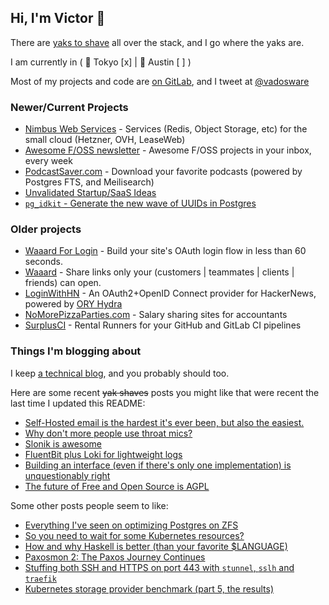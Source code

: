 ## Hi, I'm Victor  👋

There are [yaks to shave](https://en.wiktionary.org/wiki/yak_shaving) all over the stack, and I go where the yaks are.

I am currently in ( 🗼 Tokyo [x] | 🤠 Austin [ ] )

Most of my projects and code are [on GitLab](https://gitlab.com/mrman), and I tweet at [@vadosware](https://twitter.com/vadosware)

### Newer/Current Projects

- [Nimbus Web Services](https://nimbusws.com?ref=github) - Services (Redis, Object Storage, etc) for the small cloud (Hetzner, OVH, LeaseWeb)
- [Awesome F/OSS newsletter](https://awesomefoss.com) - Awesome F/OSS projects in your inbox, every week
- [PodcastSaver.com](https://podcastsaver.com) - Download your favorite podcasts (powered by Postgres FTS, and Meilisearch)
- [Unvalidated Startup/SaaS Ideas](https://unvalidated-ideas.vadosware.io?ref=github)
- [`pg_idkit` - Generate the new wave of UUIDs in Postgres](https://github.com/t3hmrman/pg_idkit)

### Older projects

- [Waaard For Login](https://waaard.com/for/login?ref=github) - Build your site's OAuth login flow in less than 60 seconds.
- [Waaard](https://waaard.com?ref=github) - Share links only your (customers | teammates | clients | friends) can open.
- [LoginWithHN](https://loginwithhn.com?ref=github) - An OAuth2+OpenID Connect provider for HackerNews, powered by [ORY Hydra](https://www.ory.sh/hydra/)
- [NoMorePizzaParties.com](https://nomorepizzaparties.com?ref=github) - Salary sharing sites for accountants
- [SurplusCI](https://surplusci.com?ref=github) - Rental Runners for your GitHub and GitLab CI pipelines

### Things I'm blogging about

I keep [a technical blog](https://vadosware.io), and you probably should too.

Here are some recent ~~yak shaves~~ posts you might like that were recent the last time I updated this README:
- [Self-Hosted email is the hardest it's ever been, but also the easiest.](https://vadosware.io/post/its-never-been-easier-or-harder-to-self-host-email/)
- [Why don't more people use throat mics?](https://vadosware.io/post/why-dont-more-people-use-throat-mics/)
- [Slonik is awesome](https://vadosware.io/post/slonik-is-awesome/)
- [FluentBit plus Loki for lightweight logs](https://vadosware.io/post/installing-fluent-bit-and-loki-for-lightweight-logs/)
- [Building an interface (even if there's only one implementation) is unquestionably right](https://vadosware.io/post/building-an-interface-with-one-implementation-is-unquestionably-right/)
- [The future of Free and Open Source is AGPL](https://vadosware.io/post/the-future-of-free-and-open-source-is-agpl/)

Some other posts people seem to like:
- [Everything I've seen on optimizing Postgres on ZFS](https://vadosware.io/post/everything-ive-seen-on-optimizing-postgres-on-zfs-on-linux/)
- [So you need to wait for some Kubernetes resources?](https://vadosware.io/post/so-you-need-to-wait-for-some-kubernetes-resources/)
- [How and why Haskell is better (than your favorite $LANGUAGE)](https://vadosware.io/post/how-and-why-haskell-is-better/)
- [Paxosmon 2: The Paxos Journey Continues](https://vadosware.io/post/paxosmon-2-the-journey-continues/)
- [Stuffing both SSH and HTTPS on port 443 with `stunnel`, `sslh` and `traefik`](https://vadosware.io/post/stuffing-both-ssh-and-https-on-port-443-with-stunnel-ssh-and-traefik/)
- [Kubernetes storage provider benchmark (part 5, the results)](https://vadosware.io/post/k8s-storage-provider-benchmarks-round-2-part-5/)
